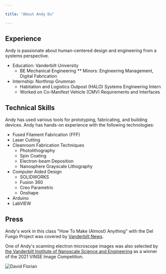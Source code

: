 ```yaml
---

title: "About Andy Du"

---
```


## Experience

Andy is passionate about human-centered design and engineering from a systems perspective. 

* Education: Vanderbilt University
  * BE Mechanical Engineering
    ** Minors: Engineering Management, Digital Fabrication
* Internship: Northrop Grumman
  * Habitation and Logistics Outpost (HALO) Systems Engineering Intern
  * Worked on Co-Manifest Vehicle (CMV) Requirements and Interfaces

## Technical Skills

Andy has used various tools for prototyping, fabricating, and building devices. Andy has hands-on experience with the following technologies:

* Fused Filament Fabrication (FFF)
* Laser Cutting
* Cleanroom Fabrication Techniques
  * Photolithography
  * Spin Coating
  * Electron-beam Deposition
  * Nanosphere Grayscale Lithography
* Computer Aided Design
  * SOLIDWORKS
  * Fusion 360
  * Creo Parametric
  * Onshape
* Arduino
* LabVIEW

## Press 

Andy's work in this class "How To Make (Almost) Anything" with the Del Fuego Project was covered by [Vanderbilt News](https://news.vanderbilt.edu/2021/08/24/wondry-students-collaborate-with-the-del-fuego-project-to-design-innovations-in-the-coffee-drying-process/).

One of Andy's scanning electron microscope images was also selected by [the Vanderbilt Institute of Nanoscale Science and Engineering](https://www.linkedin.com/feed/update/urn:li:activity:6868664681444208640/) as a winner of the 2021 VINSE Image Competition.

![David Florian](/assets/img/headshot.jpg)
